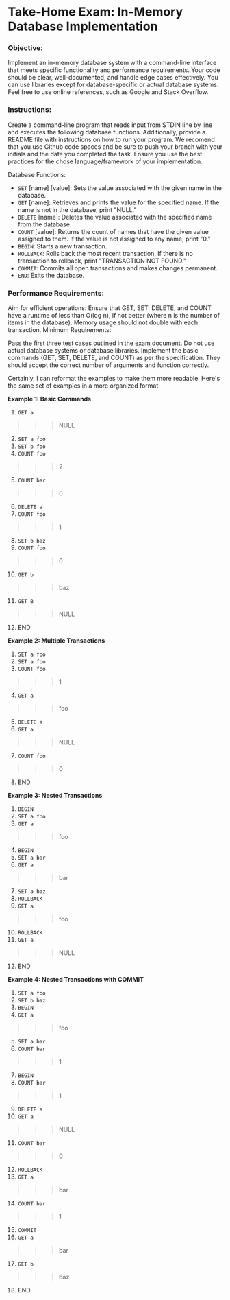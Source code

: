 # Take-Home Exam: In-Memory Database Implementation

### Objective:
Implement an in-memory database system with a command-line interface that meets specific functionality and performance requirements. Your code should be clear, well-documented, and handle edge cases effectively. You can use libraries except for database-specific or actual database systems. Feel free to use online references, such as Google and Stack Overflow.

### Instructions:
Create a command-line program that reads input from STDIN line by line and executes the following database functions. Additionally, provide a README file with instructions on how to run your program. We recomend that you use Github code spaces and be sure to push your branch with your initials and the date you completed the task. Ensure you use the best practices for the chose language/framework of your implementation. 

Database Functions:

- `SET` [name] [value]: Sets the value associated with the given name in the database.
- `GET` [name]: Retrieves and prints the value for the specified name. If the name is not in the database, print "NULL."
- `DELETE` [name]: Deletes the value associated with the specified name from the database.
- `COUNT` [value]: Returns the count of names that have the given value assigned to them. If the value is not assigned to any name, print "0."
- `BEGIN`: Starts a new transaction.
- `ROLLBACK`: Rolls back the most recent transaction. If there is no transaction to rollback, print "TRANSACTION NOT FOUND."
- `COMMIT`: Commits all open transactions and makes changes permanent.
- `END`: Exits the database.
### Performance Requirements:

Aim for efficient operations: Ensure that GET, SET, DELETE, and COUNT have a runtime of less than O(log n), if not better (where n is the number of items in the database).
Memory usage should not double with each transaction.
Minimum Requirements:

Pass the first three test cases outlined in the exam document.
Do not use actual database systems or database libraries.
Implement the basic commands (GET, SET, DELETE, and COUNT) as per the specification. They should accept the correct number of arguments and function correctly.

Certainly, I can reformat the examples to make them more readable. Here's the same set of examples in a more organized format:

**Example 1: Basic Commands**

1. `GET a`
>>> NULL
2. `SET a foo`
3. `SET b foo`
4. `COUNT foo`
>>> 2
5. `COUNT bar`
>>> 0
6. `DELETE a`
7. `COUNT foo`
>>> 1
8. `SET b baz`
9. `COUNT foo`
>>> 0
10. `GET b`
>>> baz
11. `GET B`
>>> NULL
12. END

**Example 2: Multiple Transactions**

1. `SET a foo`
2. `SET a foo`
3. `COUNT foo`
>>> 1
4. `GET a`
>>> foo
5. `DELETE a`
6. `GET a`
>>> NULL
7. `COUNT foo`
>>> 0
8. END

**Example 3: Nested Transactions**

1. `BEGIN`
2. `SET a foo`
3. `GET a`
>>> foo
4. `BEGIN`
5. `SET a bar`
6. `GET a`
>>> bar
7. `SET a baz`
8. `ROLLBACK`
9. `GET a`
>>> foo
10. `ROLLBACK`
11. `GET a`
>>> NULL
12. END

**Example 4: Nested Transactions with COMMIT**

1. `SET a foo`
2. `SET b baz`
3. `BEGIN`
4. `GET a`
>>> foo
5. `SET a bar`
6. `COUNT bar`
>>> 1
7. `BEGIN`
8. `COUNT bar`
>>> 1
9. `DELETE a`
10. `GET a`
>>> NULL
11. `COUNT bar`
>>> 0
12. `ROLLBACK`
13. `GET a`
>>> bar
14. `COUNT bar`
>>> 1
15. `COMMIT`
16. `GET a`
>>> bar
17. `GET b`
>>> baz
18. END
